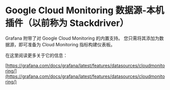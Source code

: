 # Google Cloud Monitoring 数据源-本机插件（以前称为 Stackdriver）

Grafana 附带了对 Google Cloud Monitoring 的内置支持。 您只需将其添加为数据源，即可准备为 Cloud Monitoring 指标构建仪表板。

在这里阅读更多关于它的信息：

[https://grafana.com/docs/grafana/latest/features/datasources/cloudmonitoring/](https://grafana.com/docs/grafana/latest/features/datasources/cloudmonitoring/)
